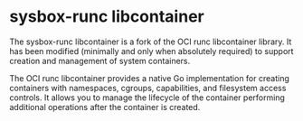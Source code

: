 # sysbox-runc libcontainer

The sysbox-runc libcontainer is a fork of the OCI runc libcontainer
library. It has been modified (minimally and only when absolutely
required) to support creation and management of system containers.

The OCI runc libcontainer provides a native Go implementation for
creating containers with namespaces, cgroups, capabilities, and
filesystem access controls.  It allows you to manage the lifecycle of
the container performing additional operations after the container is
created.
